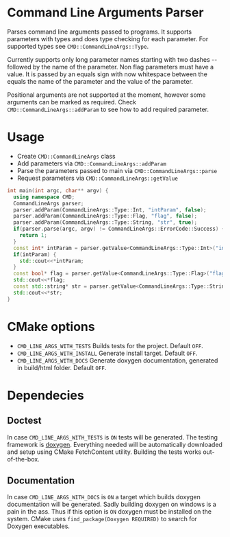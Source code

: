 # Command Line Arguments Parser

Parses command line arguments passed to programs.
It supports parameters with types and does type checking for each parameter. For supported types
see `CMD::CommandLineArgs::Type`.
 
Currently supports only long parameter names starting with two dashes -- followed by the name of the parameter.
Non flag parameters must have a value. It is passed by an equals sign with now whitespace between the equals
the name of the parameter and the value of the parameter.
 
Positional arguments are not supported at the moment, however some arguments can be marked as required. Check
`CMD::CommandLineArgs::addParam` to see how to add required parameter.
 
# Usage
  - Create `CMD::CommandLineArgs` class
  - Add parameters via `CMD::CommandLineArgs::addParam`
  - Parse the parameters passed to main via `CMD::CommandLineArgs::parse`
  - Request parameters via `CMD::CommandLineArgs::getValue`
 
```c++
int main(int argc, char** argv) {
  using namespace CMD;
  CommandLineArgs parser;
  parser.addParam(CommandLineArgs::Type::Int, "intParam", false);
  parser.addParam(CommandLineArgs::Type::Flag, "flag", false);
  parser.addParam(CommandLineArgs::Type::String, "str", true);
  if(parser.parse(argc, argv) != CommandLineArgs::ErrorCode::Success) {
    return 1;
  }
  const int* intParam = parser.getValue<CommandLineArgs::Type::Int>("intParam"); // If --intParam=value was not passed, getValue returns nullptr
  if(intParam) {
    std::cout<<*intParam;
  }
  const bool* flag = parser.getValue<CommandLineArgs::Type::Flag>("flag") // Flag always return non null. If passed returns ptr to true, otherwise to false
  std::cout<<*flag;
  const std::string* str = parser.getValue<CommandLineArgs::Type::String>("str") // It was added with required=true it will always have non null ptr
  std::cout<<*str;
}
```
# CMake options
* `CMD_LINE_ARGS_WITH_TESTS` Builds tests for the project. Default `OFF`.
* `CMD_LINE_ARGS_WITH_INSTALL` Generate install target. Default `OFF`.
* `CMD_LINE_ARGS_WITH_DOCS` Generate doxygen documentation, generated in build/html folder. Default `OFF`.

# Dependecies
## Doctest

In case `CMD_LINE_ARGS_WITH_TESTS` is `ON` tests will be generated. The testing framework is [doxygen](https://github.com/doxygen/doxygen). Everything needed will be automatically downloaded and setup using CMake FetchContent utility. Building the tests works out-of-the-box.

## Documentation
In case `CMD_LINE_ARGS_WITH_DOCS` is `ON` a target which builds doxygen documentation will be generated. Sadly building doxygen on windows is a pain in the ass. Thus if this option is `ON` doxygen must be installed on the system. CMake uses `find_package(Doxygen REQUIRED)` to search for Doxygen executables.

